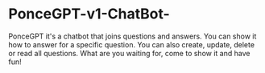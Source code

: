 # PonceGPT-v1-ChatBot-
PonceGPT it's a chatbot that joins questions and answers. You can show it how to answer for a specific question. You can also create, update, delete or read all questions. What are you waiting for, come to show it and have fun!
